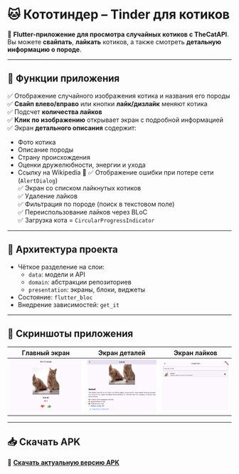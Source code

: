 # 🐱 Кототиндер – Tinder для котиков

📱 **Flutter-приложение для просмотра случайных котиков с TheCatAPI**.  
Вы можете **свайпать**, **лайкать** котиков, а также смотреть **детальную информацию о породе**.

---

## 🚀 **Функции приложения**
✅ Отображение случайного изображения котика и названия его породы  
✅ **Свайп влево/вправо** или кнопки **лайк/дизлайк** меняют котика  
✅ Подсчет **количества лайков**  
✅ **Клик по изображению** открывает экран с подробной информацией  
✅ Экран **детального описания** содержит:  
   - Фото котика  
   - Описание породы  
   - Страну происхождения  
   - Оценки дружелюбности, энергии и ухода  
   - Ссылку на Wikipedia 📝
✅ Отображение ошибки при потере сети (`AlertDialog`)  
✅ Экран со списком лайкнутых котиков  
✅ Удаление лайков  
✅ Фильтрация по породе (поиск в текстовом поле)  
✅ Переиспользование лайков через BLoC  
✅ Загрузка кота = `CircularProgressIndicator`

---

## 🧱 Архитектура проекта

- Чёткое разделение на слои:
  - `data`: модели и API
  - `domain`: абстракции репозиториев
  - `presentation`: экраны, блоки, виджеты
- Состояние: `flutter_bloc`
- Внедрение зависимостей: `get_it`


---

## 🎨 **Скриншоты приложения**

| Главный экран | Экран деталей | Экран лайков |
|---------------|---------------| ------------ |
| ![Главный экран](assets/screenshots/home.png) | ![Экран деталей](assets/screenshots/details.png) | ![Экран лайков](assets/screenshots/likes.png) |

---

## 📥 **Скачать APK**
🔗 **[Скачать актуальную версию APK](https://disk.yandex.ru/d/Lf-XLAjgoagVgA)**
